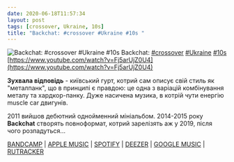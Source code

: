 ```yaml
---
date: 2020-06-18T11:57:34
layout: post
tags: [crossover, Ukraine, 10s]
title: "Backchat: #crossover #Ukraine #10s "
---
```

![Backchat: #crossover #Ukraine #10s ](https://i.ytimg.com/vi/Fj5arUjZ0U4/hqdefault.jpg)
Backchat: [#crossover](/tags/#crossover) [#Ukraine](/tags/#Ukraine) [#10s](/tags/#10s) [https://www.youtube.com/watch?v=Fj5arUjZ0U4](https://www.youtube.com/watch?v=Fj5arUjZ0U4)

**Зухвала відповідь** - київський гурт, котрий сам описує свій стиль як &quot;металпанк&quot;, що в принципі є правдою: це одна з варіацій комбінування металу та хардкор-панку. Дуже насичена музика, в котрій чути енергію muscle car двигунів.

2011 вийшов дебютний однойменний мініальбом. 2014-2015 року **Backchat** створять повноформат, котрий зарелізять аж у 2019, після чого розпадуться...

[BANDCAMP](https://backchat.bandcamp.com/album/backchat-ep) \| [APPLE MUSIC](https://music.apple.com/ua/album/backchat-single/id1489768228) \| [SPOTIFY](https://open.spotify.com/album/2y78blyyBCkxfXigHLBJCu?fbclid=IwAR3nqvaSmELmEWZuUYdq4-N--oZ2jkEHqY2krB_erAsbT8DMYYjkGl7GDDg&amp;_php=1) \| [DEEZER](https://www.deezer.com/album/119326752?utm_source=deezer&amp;utm_content=album-119326752&amp;utm_term=1601611822_1592470556&amp;utm_medium=web) \| [GOOGLE MUSIC](https://play.google.com/music/m/Bmu6xasppd64uwev4sl63jludcq?t=Backchat_-_Backchat) \| [RUTRACKER](https://rutracker.org/forum/viewtopic.php?t=3763868)
